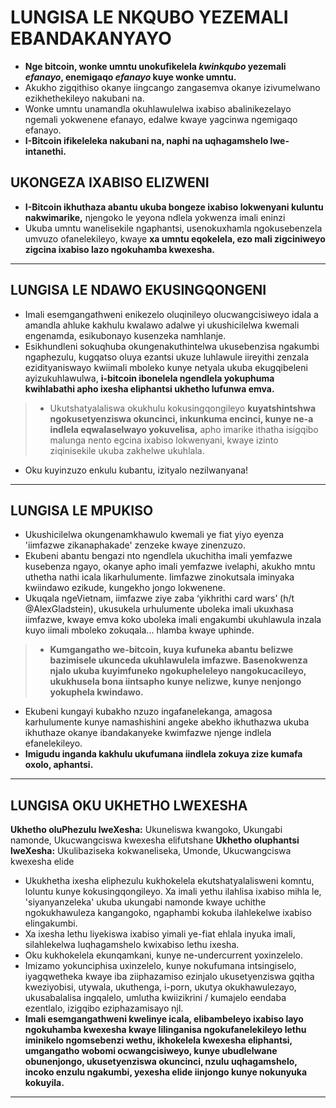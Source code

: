 # LUNGISA LE NKQUBO YEZEMALI EBANDAKANYAYO
* **Nge bitcoin, wonke umntu unokufikelela *kwinkqubo* yezemali *efanayo*,
enemigaqo *efanayo* kuye wonke umntu.**
* Akukho zigqithiso okanye iingcango zangasemva okanye izivumelwano ezikhethekileyo
nakubani na.
* Wonke umntu unamandla okuhlawulelwa
ixabiso abalinikezelayo ngemali yokwenene efanayo,
edalwe kwaye yagcinwa ngemigaqo efanayo.
* **I-Bitcoin ifikeleleka nakubani na, naphi na
uqhagamshelo lwe-intanethi.**

## UKONGEZA IXABISO ELIZWENI
* **I-Bitcoin ikhuthaza abantu ukuba bongeze ixabiso lokwenyani
kuluntu nakwimarike,** njengoko le yeyona ndlela
yokwenza imali eninzi
* Ukuba umntu wanelisekile ngaphantsi, usenokuxhamla ngokusebenzela umvuzo ofanelekileyo, kwaye **xa umntu eqokelela, ezo mali zigciniweyo zigcina ixabiso lazo ngokuhamba kwexesha.**

---
## LUNGISA LE NDAWO EKUSINGQONGENI
* Imali esemgangathweni enikezelo oluqinileyo olucwangcisiweyo idala a
amandla ahluke kakhulu kwalawo adalwe yi
ukushicilelwa kwemali engenamda, esikubonayo
kusenzeka namhlanje.
* Esikhundleni sokuqhuba okungenakuthintelwa ukusebenzisa ngakumbi
ngaphezulu, kugqatso oluya ezantsi ukuze luhlawule
iireyithi zenzala ezidityaniswayo kwiimali mboleko kunye netyala
ukuba ekugqibeleni ayizukuhlawulwa, **i-bitcoin
ibonelela ngendlela yokuphuma kwihlabathi apho ixesha eliphantsi
ukhetho lufunwa emva.**
>* Ukutshatyalaliswa okukhulu kokusingqongileyo **kuyatshintshwa
ngokusetyenziswa okuncinci, inkunkuma encinci, kunye ne-a
indlela eqwalaselwayo yokuvelisa,** apho
imarike ithatha isigqibo malunga nento egcina ixabiso lokwenyani, kwaye
izinto ziqinisekile ukuba zakhelwe ukuhlala.
* Oku kuyinzuzo enkulu kubantu, izityalo nezilwanyana!
---
## LUNGISA LE MPUKISO
* Ukushicilelwa okungenamkhawulo kwemali ye fiat
yiyo eyenza 'iimfazwe zikanaphakade' zenzeke kwaye
zinenzuzo.
* Ekubeni abantu bengazi nto ngendlela
ukuchitha imali yemfazwe kusebenza ngayo, okanye apho imali yemfazwe
ivelaphi, akukho mntu uthetha nathi
icala likarhulumente. Iimfazwe zinokutsala iminyaka
kwiindawo ezikude, kungekho jongo lokwenene.
* Ukuqala ngeVietnam, iimfazwe ziye zaba ‘yikhrithi
card wars’ (h/t @AlexGladstein), ukusukela
urhulumente uboleka imali ukuxhasa iimfazwe, kwaye
emva koko uboleka imali engakumbi ukuhlawula inzala kuyo
iimali mboleko zokuqala... hlamba kwaye uphinde.
>* **Kumgangatho we-bitcoin, kuya kufuneka
abantu belizwe bazimisele ukunceda ukuhlawulela
imfazwe. Basenokwenza njalo ukuba
kuyimfuneko ngokupheleleyo nangokucacileyo, ukukhusela bona
iintsapho kunye nelizwe, kunye nenjongo yokuphela kwindawo.**
* Ekubeni kungayi kubakho nzuzo ingafanelekanga,
amagosa karhulumente kunye namashishini angeke abekho
ikhuthazwa ukuba ikhuthaze okanye ibandakanyeke kwimfazwe njenge
indlela efanelekileyo.
* **Imigudu inganda kakhulu ukufumana iindlela zokuya
zize kumafa oxolo, aphantsi.**
---
## LUNGISA OKU UKHETHO LWEXESHA

**Ukhetho oluPhezulu lweXesha:** Ukuneliswa kwangoko, Ukungabi namonde,
Ukucwangciswa kwexesha elifutshane
**Ukhetho oluphantsi lweXesha:** Ukulibaziseka kokwaneliseka, Umonde,
Ukucwangciswa kwexesha elide

* Ukukhetha ixesha eliphezulu kukhokelela ekutshatyalalisweni komntu, loluntu kunye
kokusingqongileyo. Xa imali yethu
ilahlisa ixabiso mihla le, 'siyanyanzeleka' ukuba
ukungabi namonde kwaye uchithe ngokukhawuleza kangangoko,
ngaphambi kokuba ilahlekelwe ixabiso elingakumbi.
* Xa ixesha lethu liyekiswa ixabiso yimali ye-fiat ehlala inyuka
imali, silahlekelwa luqhagamshelo kwixabiso lethu
ixesha.
* Oku kukhokelela ekunqamkani, kunye ne-undercurrent
yoxinzelelo.
* Imizamo yokunciphisa uxinzelelo, kunye nokufumana intsingiselo,
iyagqwetheka kwaye iba ziiphazamiso ezinjalo
ukusetyenziswa gqitha kweziyobisi, utywala, ukuthenga,
i-porn, ukutya okukhawulezayo, ukusabalalisa ingqalelo, umlutha
kwiizikrini / kumajelo eendaba ezentlalo, izigqibo eziphazamisayo njl.
* **Imali esemgangathweni kwelinye icala, elibambeleyo
ixabiso layo ngokuhamba kwexesha kwaye lilinganisa ngokufanelekileyo lethu
iminikelo ngomsebenzi wethu, ikhokelela kwexesha eliphantsi, umgangatho wobomi ocwangcisiweyo, kunye
ubudlelwane obunenjongo, ukusetyenziswa okuncinci, nzulu
uqhagamshelo, incoko enzulu ngakumbi, yexesha elide
iinjongo kunye nokunyuka kokuyila.**
---
